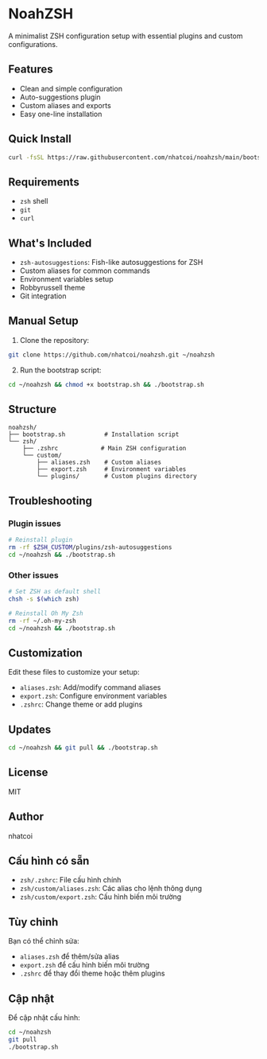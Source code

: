 # NoahZSH

A minimalist ZSH configuration setup with essential plugins and custom configurations.

## Features

- Clean and simple configuration
- Auto-suggestions plugin
- Custom aliases and exports
- Easy one-line installation

## Quick Install

```bash
curl -fsSL https://raw.githubusercontent.com/nhatcoi/noahzsh/main/bootstrap.sh | bash
```

## Requirements

- `zsh` shell
- `git`
- `curl`

## What's Included

- `zsh-autosuggestions`: Fish-like autosuggestions for ZSH
- Custom aliases for common commands
- Environment variables setup
- Robbyrussell theme
- Git integration

## Manual Setup

1. Clone the repository:
```bash
git clone https://github.com/nhatcoi/noahzsh.git ~/noahzsh
```

2. Run the bootstrap script:
```bash
cd ~/noahzsh && chmod +x bootstrap.sh && ./bootstrap.sh
```

## Structure

```
noahzsh/
├── bootstrap.sh           # Installation script
└── zsh/
    ├── .zshrc            # Main ZSH configuration
    └── custom/
        ├── aliases.zsh    # Custom aliases
        ├── export.zsh     # Environment variables
        └── plugins/       # Custom plugins directory
```

## Troubleshooting

### Plugin issues
```bash
# Reinstall plugin
rm -rf $ZSH_CUSTOM/plugins/zsh-autosuggestions
cd ~/noahzsh && ./bootstrap.sh
```

### Other issues
```bash
# Set ZSH as default shell
chsh -s $(which zsh)

# Reinstall Oh My Zsh
rm -rf ~/.oh-my-zsh
cd ~/noahzsh && ./bootstrap.sh
```

## Customization

Edit these files to customize your setup:
- `aliases.zsh`: Add/modify command aliases
- `export.zsh`: Configure environment variables
- `.zshrc`: Change theme or add plugins

## Updates

```bash
cd ~/noahzsh && git pull && ./bootstrap.sh
```

## License

MIT

## Author

nhatcoi

## Cấu hình có sẵn

- `zsh/.zshrc`: File cấu hình chính
- `zsh/custom/aliases.zsh`: Các alias cho lệnh thông dụng
- `zsh/custom/export.zsh`: Cấu hình biến môi trường

## Tùy chỉnh

Bạn có thể chỉnh sửa:
- `aliases.zsh` để thêm/sửa alias
- `export.zsh` để cấu hình biến môi trường
- `.zshrc` để thay đổi theme hoặc thêm plugins

## Cập nhật

Để cập nhật cấu hình:
```bash
cd ~/noahzsh
git pull
./bootstrap.sh
```
